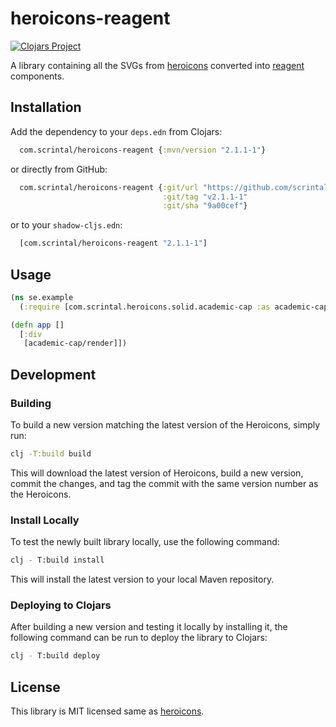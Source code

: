 # heroicons-reagent

[![Clojars Project](https://img.shields.io/clojars/v/com.scrintal/heroicons-reagent.svg)](https://clojars.org/com.scrintal/heroicons-reagent)

A library containing all the SVGs from [heroicons](https://github.com/tailwindlabs/heroicons)
converted into [reagent](https://github.com/reagent-project/reagent) components.

## Installation
Add the dependency to your `deps.edn` from Clojars:
```clojure
  com.scrintal/heroicons-reagent {:mvn/version "2.1.1-1"}
```

or directly from GitHub:
```clojure
  com.scrintal/heroicons-reagent {:git/url "https://github.com/scrintal/heroicons-reagent"
                                  :git/tag "v2.1.1-1"
                                  :git/sha "9a00cef"}
```

or to your `shadow-cljs.edn`:
```clojure
  [com.scrintal/heroicons-reagent "2.1.1-1"]
```

## Usage
```clojure
(ns se.example
  (:require [com.scrintal.heroicons.solid.academic-cap :as academic-cap]))

(defn app []
  [:div
   [academic-cap/render]])

```

## Development

### Building
To build a new version matching the latest version of the Heroicons, simply run:
```sh
clj -T:build build
```

This will download the latest version of Heroicons, build a new version, commit the changes, and 
tag the commit with the same version number as the Heroicons.

### Install Locally
To test the newly built library locally, use the following command:
```sh
clj - T:build install
```

This will install the latest version to your local Maven repository.

### Deploying to Clojars
After building a new version and testing it locally by installing it, the following command can be
run to deploy the library to Clojars:
```sh
clj - T:build deploy
```

## License

This library is MIT licensed same as [heroicons](https://github.com/tailwindlabs/heroicons).
